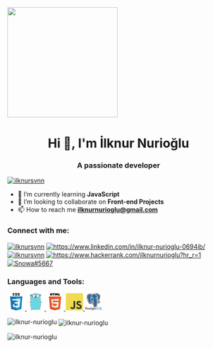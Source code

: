 
<img src="https://user-images.githubusercontent.com/97106063/159185301-61a66938-464f-43ec-97f9-856c43d6b1c2.gif" width="250" height="250"/>
 
<h1 align="center">Hi 👋, I'm İlknur Nurioğlu</h1>
<h3 align="center">A passionate developer</h3>

<p align="left"> <a href="https://twitter.com/ilknursvnn" target="blank"><img src="https://img.shields.io/twitter/follow/ilknursvnn?logo=twitter&style=for-the-badge" alt="ilknursvnn" /></a> </p>

- 🌱 I’m currently learning **JavaScript**
- 👯 I’m looking to collaborate on **Front-end Projects**
- 📫 How to reach me **ilknurnurioglu@gmail.com**

<h3 align="left">Connect with me:</h3>
<p align="left">
<a href="https://twitter.com/ilknursvnn" target="blank"><img align="center" src="https://raw.githubusercontent.com/rahuldkjain/github-profile-readme-generator/master/src/images/icons/Social/twitter.svg" alt="ilknursvnn" height="30" width="40" /></a>
<a href="https://linkedin.com/in/https://www.linkedin.com/in/ilknur-nurioglu-0694ib/" target="blank"><img align="center" src="https://raw.githubusercontent.com/rahuldkjain/github-profile-readme-generator/master/src/images/icons/Social/linked-in-alt.svg" alt="https://www.linkedin.com/in/ilknur-nurioglu-0694ib/" height="30" width="40" /></a>
<a href="https://instagram.com/ilknursvnn" target="blank"><img align="center" src="https://raw.githubusercontent.com/rahuldkjain/github-profile-readme-generator/master/src/images/icons/Social/instagram.svg" alt="ilknursvnn" height="30" width="40" /></a>
<a href="https://www.hackerrank.com/https://www.hackerrank.com/ilknurnurioglu?hr_r=1" target="blank"><img align="center" src="https://raw.githubusercontent.com/rahuldkjain/github-profile-readme-generator/master/src/images/icons/Social/hackerrank.svg" alt="https://www.hackerrank.com/ilknurnurioglu?hr_r=1" height="30" width="40" /></a>
<a href="https://discord.gg/Snowa#5667" target="blank"><img align="center" src="https://raw.githubusercontent.com/rahuldkjain/github-profile-readme-generator/master/src/images/icons/Social/discord.svg" alt="Snowa#5667" height="30" width="40" /></a>
</p>

<h3 align="left">Languages and Tools:</h3>
<p align="left"> <a href="https://www.w3schools.com/css/" target="_blank" rel="noreferrer"> <img src="https://raw.githubusercontent.com/devicons/devicon/master/icons/css3/css3-original-wordmark.svg" alt="css3" width="40" height="40"/> </a> <a href="https://golang.org" target="_blank" rel="noreferrer"> <img src="https://raw.githubusercontent.com/devicons/devicon/master/icons/go/go-original.svg" alt="go" width="40" height="40"/> </a> <a href="https://www.w3.org/html/" target="_blank" rel="noreferrer"> <img src="https://raw.githubusercontent.com/devicons/devicon/master/icons/html5/html5-original-wordmark.svg" alt="html5" width="40" height="40"/> </a> <a href="https://developer.mozilla.org/en-US/docs/Web/JavaScript" target="_blank" rel="noreferrer"> <img src="https://raw.githubusercontent.com/devicons/devicon/master/icons/javascript/javascript-original.svg" alt="javascript" width="40" height="40"/> </a> <a href="https://www.postgresql.org" target="_blank" rel="noreferrer"> <img src="https://raw.githubusercontent.com/devicons/devicon/master/icons/postgresql/postgresql-original-wordmark.svg" alt="postgresql" width="40" height="40"/> </a> </p>

<p><img align="left" src="https://github-readme-stats.vercel.app/api/top-langs?username=ilknur-nurioglu&show_icons=true&locale=en&layout=compact" alt="ilknur-nurioglu" /></p>

<p>&nbsp;<img align="center" src="https://github-readme-stats.vercel.app/api?username=ilknur-nurioglu&show_icons=true&locale=en" alt="ilknur-nurioglu" /></p>

<p><img align="center" src="https://github-readme-streak-stats.herokuapp.com/?user=ilknur-nurioglu&" alt="ilknur-nurioglu" /></p>

<!---
ilknur-nurioglu/ilknur-nurioglu is a ✨ special ✨ repository because its `README.md` (this file) appears on your GitHub profile.
You can click the Preview link to take a look at your changes.
--->
